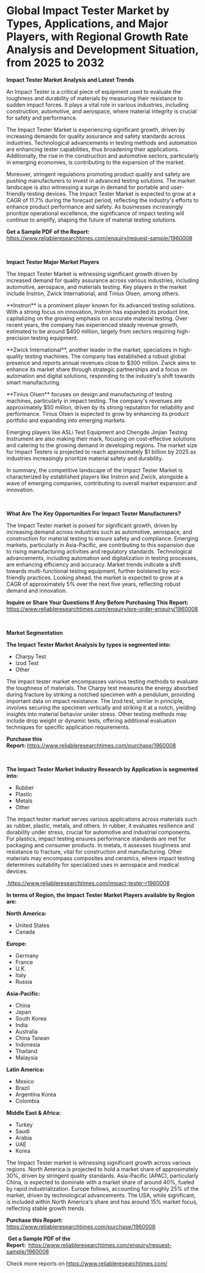 <p><h1>Global Impact Tester Market by Types, Applications, and Major Players, with Regional Growth Rate Analysis and Development Situation, from 2025 to 2032</h1></p><p><strong>Impact Tester Market Analysis and Latest Trends</strong></p>
<p><p>An Impact Tester is a critical piece of equipment used to evaluate the toughness and durability of materials by measuring their resistance to sudden impact forces. It plays a vital role in various industries, including construction, automotive, and aerospace, where material integrity is crucial for safety and performance.</p><p>The Impact Tester Market is experiencing significant growth, driven by increasing demands for quality assurance and safety standards across industries. Technological advancements in testing methods and automation are enhancing tester capabilities, thus broadening their applications. Additionally, the rise in the construction and automotive sectors, particularly in emerging economies, is contributing to the expansion of the market.</p><p>Moreover, stringent regulations promoting product quality and safety are pushing manufacturers to invest in advanced testing solutions. The market landscape is also witnessing a surge in demand for portable and user-friendly testing devices. The Impact Tester Market is expected to grow at a CAGR of 11.7% during the forecast period, reflecting the industry's efforts to enhance product performance and safety. As businesses increasingly prioritize operational excellence, the significance of impact testing will continue to amplify, shaping the future of material testing solutions.</p></p>
<p><strong>Get a Sample PDF of the Report:&nbsp;</strong> <a href="https://www.reliableresearchtimes.com/enquiry/request-sample/1960008?utm_campaign=2189&utm_medium=2&utm_source=Github&utm_content=ia&utm_term=17022025&utm_id=impact-tester">https://www.reliableresearchtimes.com/enquiry/request-sample/1960008</a></p>
<p>&nbsp;</p>
<p><strong>Impact Tester Major Market Players</strong></p>
<p><p>The Impact Tester Market is witnessing significant growth driven by increased demand for quality assurance across various industries, including automotive, aerospace, and materials testing. Key players in the market include Instron, Zwick International, and Tinius Olsen, among others.</p><p>**Instron** is a prominent player known for its advanced testing solutions. With a strong focus on innovation, Instron has expanded its product line, capitalizing on the growing emphasis on accurate material testing. Over recent years, the company has experienced steady revenue growth, estimated to be around $400 million, largely from sectors requiring high-precision testing equipment.</p><p>**Zwick International**, another leader in the market, specializes in high-quality testing machines. The company has established a robust global presence and reports annual revenues close to $300 million. Zwick aims to enhance its market share through strategic partnerships and a focus on automation and digital solutions, responding to the industry's shift towards smart manufacturing.</p><p>**Tinius Olsen** focuses on design and manufacturing of testing machines, particularly in impact testing. The company's revenues are approximately $50 million, driven by its strong reputation for reliability and performance. Tinius Olsen is expected to grow by enhancing its product portfolio and expanding into emerging markets.</p><p>Emerging players like ASLi Test Equipment and Chengde Jinjian Testing Instrument are also making their mark, focusing on cost-effective solutions and catering to the growing demand in developing regions. The market size for Impact Testers is projected to reach approximately $1 billion by 2025 as industries increasingly prioritize material safety and durability.</p><p>In summary, the competitive landscape of the Impact Tester Market is characterized by established players like Instron and Zwick, alongside a wave of emerging companies, contributing to overall market expansion and innovation.</p></p>
<p>&nbsp;</p>
<p><strong>What Are The Key Opportunities For Impact Tester Manufacturers?</strong></p>
<p><p>The Impact Tester market is poised for significant growth, driven by increasing demand across industries such as automotive, aerospace, and construction for material testing to ensure safety and compliance. Emerging markets, particularly in Asia-Pacific, are contributing to this expansion due to rising manufacturing activities and regulatory standards. Technological advancements, including automation and digitalization in testing processes, are enhancing efficiency and accuracy. Market trends indicate a shift towards multi-functional testing equipment, further bolstered by eco-friendly practices. Looking ahead, the market is expected to grow at a CAGR of approximately 5% over the next five years, reflecting robust demand and innovation.</p></p>
<p><strong>Inquire or Share Your Questions If Any Before Purchasing This Report:</strong> <a href="https://www.reliableresearchtimes.com/enquiry/pre-order-enquiry/1960008?utm_campaign=2189&utm_medium=2&utm_source=Github&utm_content=ia&utm_term=17022025&utm_id=impact-tester">https://www.reliableresearchtimes.com/enquiry/pre-order-enquiry/1960008</a></p>
<p>&nbsp;</p>
<p><strong>Market Segmentation</strong></p>
<p><strong>The Impact Tester Market Analysis by types is segmented into:</strong></p>
<p><ul><li>Charpy Test</li><li>Izod Test</li><li>Other</li></ul></p>
<p><p>The impact tester market encompasses various testing methods to evaluate the toughness of materials. The Charpy test measures the energy absorbed during fracture by striking a notched specimen with a pendulum, providing important data on impact resistance. The Izod test, similar in principle, involves securing the specimen vertically and striking it at a notch, yielding insights into material behavior under stress. Other testing methods may include drop weight or dynamic tests, offering additional evaluation techniques for specific application requirements.</p></p>
<p><strong>Purchase this Report:&nbsp;</strong><a href="https://www.reliableresearchtimes.com/purchase/1960008?utm_campaign=2189&utm_medium=2&utm_source=Github&utm_content=ia&utm_term=17022025&utm_id=impact-tester">https://www.reliableresearchtimes.com/purchase/1960008</a></p>
<p>&nbsp;</p>
<p><strong>The Impact Tester Market Industry Research by Application is segmented into:</strong></p>
<p><ul><li>Rubber</li><li>Plastic</li><li>Metals</li><li>Other</li></ul></p>
<p><p>The impact tester market serves various applications across materials such as rubber, plastic, metals, and others. In rubber, it evaluates resilience and durability under stress, crucial for automotive and industrial components. For plastics, impact testing ensures performance standards are met for packaging and consumer products. In metals, it assesses toughness and resistance to fracture, vital for construction and manufacturing. Other materials may encompass composites and ceramics, where impact testing determines suitability for specialized uses in aerospace and medical devices.</p></p>
<p><a href="https://www.reliableresearchtimes.com/impact-tester-r1960008?utm_campaign=2189&utm_medium=2&utm_source=Github&utm_content=ia&utm_term=17022025&utm_id=impact-tester">&nbsp;https://www.reliableresearchtimes.com/impact-tester-r1960008</a></p>
<p><strong>In terms of Region, the Impact Tester Market Players available by Region are:</strong></p>
<p>
    <p> <strong> North America: </strong>
        <ul>
            <li>United States</li>
            <li>Canada</li>
        </ul>
        </p> 
    <p> <strong> Europe: </strong>
        <ul>
            <li>Germany</li>
            <li>France</li>
            <li>U.K.</li>
            <li>Italy</li>
            <li>Russia</li>
        </ul>
        </p> 
    <p> <strong> Asia-Pacific: </strong>
        <ul>
            <li>China</li>
            <li>Japan</li>
            <li>South Korea</li>
            <li>India</li>
            <li>Australia</li>
            <li>China Taiwan</li>
            <li>Indonesia</li>
            <li>Thailand</li>
            <li>Malaysia</li>
        </ul>
        </p> 
    <p> <strong> Latin America: </strong>
        <ul>
            <li>Mexico</li>
            <li>Brazil</li>
            <li>Argentina Korea</li>
            <li>Colombia</li>
        </ul>
        </p> 
    <p> <strong> Middle East & Africa: </strong>
        <ul>
            <li>Turkey</li>
            <li>Saudi</li>
            <li>Arabia</li>
            <li>UAE</li>
            <li>Korea</li>
        </ul>
    </p>
    </p>
<p><p>The Impact Tester market is witnessing significant growth across various regions. North America is projected to hold a market share of approximately 30%, driven by stringent quality standards. Asia-Pacific (APAC), particularly China, is expected to dominate with a market share of around 40%, fueled by rapid industrialization. Europe follows, accounting for roughly 25% of the market, driven by technological advancements. The USA, while significant, is included within North America's share and has around 15% market focus, reflecting stable growth trends.</p></p>
<p><strong>Purchase this Report: </strong><a href="https://www.reliableresearchtimes.com/purchase/1960008?utm_campaign=2189&utm_medium=2&utm_source=Github&utm_content=ia&utm_term=17022025&utm_id=impact-tester">https://www.reliableresearchtimes.com/purchase/1960008</a></p>
<p>&nbsp;<strong>Get a Sample PDF of the Report:&nbsp;&nbsp;</strong><a href="https://www.reliableresearchtimes.com/enquiry/request-sample/1960008?utm_campaign=2189&utm_medium=2&utm_source=Github&utm_content=ia&utm_term=17022025&utm_id=impact-tester">https://www.reliableresearchtimes.com/enquiry/request-sample/1960008</a></p>
<p><strong></strong></p>
<p>Check more reports on <a href="https://www.reliableresearchtimes.com/?utm_campaign=2189&utm_medium=2&utm_source=Github&utm_content=ia&utm_term=17022025&utm_id=impact-tester">https://www.reliableresearchtimes.com/</a></p>